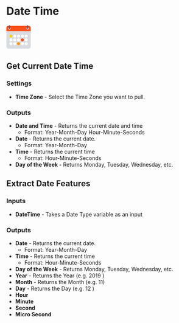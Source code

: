 # Date Time

![Get the current date and time.](../../.gitbook/assets/datetime.png)

## Get Current Date Time

### Settings

* **Time Zone** - Select the Time Zone you want to pull. 

### Outputs

* **Date and Time** - Returns the current date and time
  * Format: Year-Month-Day Hour-Minute-Seconds
* **Date**  - Returns the current date.
  * Format: Year-Month-Day
* **Time** - Returns the current time
  * Format: Hour-Minute-Seconds
* **Day of the Week -** Returns Monday, Tuesday, Wednesday, etc.

## Extract Date Features

### Inputs

* **DateTime** - Takes a Date Type variable as an input

### Outputs

* **Date** - Returns the current date.
  * Format: Year-Month-Day
* **Time** - Returns the current time
  * Format: Hour-Minute-Seconds
* **Day of the Week** - Returns Monday, Tuesday, Wednesday, etc.
* **Year** - Returns the Year \(e.g. 2019 \)
* **Month** - Returns the Month \(e.g. 11\)
* **Day** - Returns the Day \(e.g. 12 \)
* **Hour**
* **Minute** 
* **Second**
* **Micro Second**

